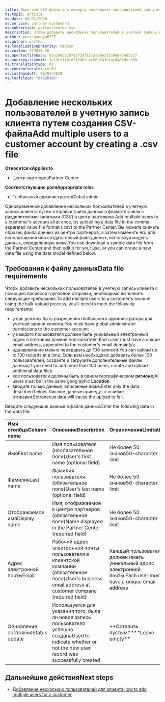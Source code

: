 ```yaml
---
title: Поля для CSV-файла для импорта нескольких пользователей для учетной записи клиента
ms.topic: article
ms.date: 08/01/2020
ms.service: partner-dashboard
ms.subservice: partnercenter-csp
description: Чтобы добавить нескольких пользователей в учетную запись клиента, создайте файл значений с разделителями-запятыми (CSV) с соответствующими полями.
author: parthpandyaMSFT
ms.author: parthp
ms.localizationpriority: medium
ms.custom: SEOMAY.20
ms.openlocfilehash: 07a28e5310716f3df11caa36e51339e877e65627
ms.sourcegitcommit: 7e19c211b1d5f2db2a4c56a743b14c8485decd99
ms.translationtype: MT
ms.contentlocale: ru-RU
ms.lasthandoff: 08/03/2020
ms.locfileid: "87528188"
---
```

# <a name="add-multiple-users-to-a-customer-account-by-creating-a-csv-file"></a><span data-ttu-id="f3f38-103">Добавление нескольких пользователей в учетную запись клиента путем создания CSV-файла</span><span class="sxs-lookup"><span data-stu-id="f3f38-103">Add multiple users to a customer account by creating a .csv file</span></span>

<span data-ttu-id="f3f38-104">**Относится к**</span><span class="sxs-lookup"><span data-stu-id="f3f38-104">**Applies to**</span></span>

- <span data-ttu-id="f3f38-105">Центр партнеров</span><span class="sxs-lookup"><span data-stu-id="f3f38-105">Partner Center</span></span>

<span data-ttu-id="f3f38-106">**Соответствующие роли**</span><span class="sxs-lookup"><span data-stu-id="f3f38-106">**Appropriate roles**</span></span>

- <span data-ttu-id="f3f38-107">Глобальный администратор</span><span class="sxs-lookup"><span data-stu-id="f3f38-107">Global admin</span></span>

<span data-ttu-id="f3f38-108">Одновременное добавление нескольких пользователей в учетную запись клиента путем отправки файла данных в формате файла с разделителями-запятыми (CSV) в центр партнеров.</span><span class="sxs-lookup"><span data-stu-id="f3f38-108">Add multiple users to a customer's account all at once, by uploading a data file in the comma-separated value file format (.csv) to the Partner Center.</span></span> <span data-ttu-id="f3f38-109">Вы можете скачать образец файла данных из центра партнеров, а затем изменить его для использования или создать новый файл данных, используя модель данных, определенную ниже.</span><span class="sxs-lookup"><span data-stu-id="f3f38-109">You can download a sample data file from the Partner Center and then edit it for your use, or you can create a new data file using the data model defined below.</span></span>

## <a name="data-file-requirements"></a><a href="" id="creatingtheimportcsvfile"></a><span data-ttu-id="f3f38-110">Требования к файлу данных</span><span class="sxs-lookup"><span data-stu-id="f3f38-110">Data file requirements</span></span>

<span data-ttu-id="f3f38-111">Чтобы добавить нескольких пользователей в учетную запись клиента с помощью процесса групповой отправки, необходимо выполнить следующие требования.</span><span class="sxs-lookup"><span data-stu-id="f3f38-111">To add multiple users to a customer's account using the bulk upload process, you'll need to meet the following requirements:</span></span>

- <span data-ttu-id="f3f38-112">у вас должны быть разрешения глобального администратора для учетной записи клиента;</span><span class="sxs-lookup"><span data-stu-id="f3f38-112">You must have global administrator permissions to the customer account;</span></span>
- <span data-ttu-id="f3f38-113">у каждого пользователя должен быть уникальный электронный адрес в почтовом домене пользователя;</span><span class="sxs-lookup"><span data-stu-id="f3f38-113">Each user must have a unique email address, appended to the customer's email domain(s);</span></span>
- <span data-ttu-id="f3f38-114">одновременно можно передавать до 100 записей.</span><span class="sxs-lookup"><span data-stu-id="f3f38-114">You can upload up to 100 records at a time.</span></span> <span data-ttu-id="f3f38-115">Если вам необходимо добавить более 100 пользователей, создайте и загрузите дополнительные файлы данных;</span><span class="sxs-lookup"><span data-stu-id="f3f38-115">If you need to add more than 100 users, create and upload additional data files.</span></span>
- <span data-ttu-id="f3f38-116">все пользователи должны быть в одном географическом **регионе**;</span><span class="sxs-lookup"><span data-stu-id="f3f38-116">All users must be in the same geographic **Location**.</span></span>
- <span data-ttu-id="f3f38-117">вводите только данные, описанные ниже.</span><span class="sxs-lookup"><span data-stu-id="f3f38-117">Enter only the data described below.</span></span> <span data-ttu-id="f3f38-118">Лишние данные приведут к ошибке отправки.</span><span class="sxs-lookup"><span data-stu-id="f3f38-118">Extraneous data will cause the upload to fail.</span></span>

<span data-ttu-id="f3f38-119">Введите следующие данные в файле данных:</span><span class="sxs-lookup"><span data-stu-id="f3f38-119">Enter the following data in the data file:</span></span>

| <span data-ttu-id="f3f38-120">**Имя столбца**</span><span class="sxs-lookup"><span data-stu-id="f3f38-120">**Column name**</span></span> | <span data-ttu-id="f3f38-121">**Описание**</span><span class="sxs-lookup"><span data-stu-id="f3f38-121">**Description**</span></span>  | <span data-ttu-id="f3f38-122">**Ограничения**</span><span class="sxs-lookup"><span data-stu-id="f3f38-122">**Limitation**</span></span>  |
|:-------- |:------  |:----- |
| <span data-ttu-id="f3f38-123">Имя</span><span class="sxs-lookup"><span data-stu-id="f3f38-123">First name</span></span>  | <span data-ttu-id="f3f38-124">Имя пользователя (необязательное поле)</span><span class="sxs-lookup"><span data-stu-id="f3f38-124">User's first name (optional field)</span></span>  | <span data-ttu-id="f3f38-125">Не более 50 знаков</span><span class="sxs-lookup"><span data-stu-id="f3f38-125">50-character limit</span></span>  |
| <span data-ttu-id="f3f38-126">Фамилия</span><span class="sxs-lookup"><span data-stu-id="f3f38-126">Last name</span></span>  | <span data-ttu-id="f3f38-127">Фамилия пользователя (обязательное поле)</span><span class="sxs-lookup"><span data-stu-id="f3f38-127">User's last name (optional field)</span></span>  | <span data-ttu-id="f3f38-128">Не более 50 знаков</span><span class="sxs-lookup"><span data-stu-id="f3f38-128">50-character limit</span></span>  |
| <span data-ttu-id="f3f38-129">Отображаемое имя</span><span class="sxs-lookup"><span data-stu-id="f3f38-129">Display name</span></span>    | <span data-ttu-id="f3f38-130">Имя, отображаемое в центре партнеров (обязательное поле)</span><span class="sxs-lookup"><span data-stu-id="f3f38-130">Name displayed in the Partner Center (required field)</span></span>                            | <span data-ttu-id="f3f38-131">Не более 50 знаков</span><span class="sxs-lookup"><span data-stu-id="f3f38-131">50-character limit</span></span>                         |
| <span data-ttu-id="f3f38-132">Адрес электронной почты</span><span class="sxs-lookup"><span data-stu-id="f3f38-132">Email</span></span>   | <span data-ttu-id="f3f38-133">Рабочий адрес электронной почты пользователя в клиентской компании (обязательное поле)</span><span class="sxs-lookup"><span data-stu-id="f3f38-133">User's business email address at customer company (required field)</span></span>           | <span data-ttu-id="f3f38-134">Каждый пользователь должен иметь уникальный адрес электронной почты.</span><span class="sxs-lookup"><span data-stu-id="f3f38-134">Each user must have a unique email address</span></span> |
| <span data-ttu-id="f3f38-135">Обновление состояния</span><span class="sxs-lookup"><span data-stu-id="f3f38-135">Status update</span></span>   | <span data-ttu-id="f3f38-136">Используется для указания того, была ли новая запись пользователя успешно создана</span><span class="sxs-lookup"><span data-stu-id="f3f38-136">Used to indicate whether or not the new user record was successfully created</span></span> | <span data-ttu-id="f3f38-137">\*\*Оставить пустым\*\*</span><span class="sxs-lookup"><span data-stu-id="f3f38-137">\*\*Leave empty\*\*</span></span>                        |

## <a name="next-steps"></a><span data-ttu-id="f3f38-138">Дальнейшие действия</span><span class="sxs-lookup"><span data-stu-id="f3f38-138">Next steps</span></span>

- [<span data-ttu-id="f3f38-139">Добавление нескольких пользователей для клиента</span><span class="sxs-lookup"><span data-stu-id="f3f38-139">How to add multiple users for a customer</span></span>](adding-multiple-users-to-a-customer-account.md)